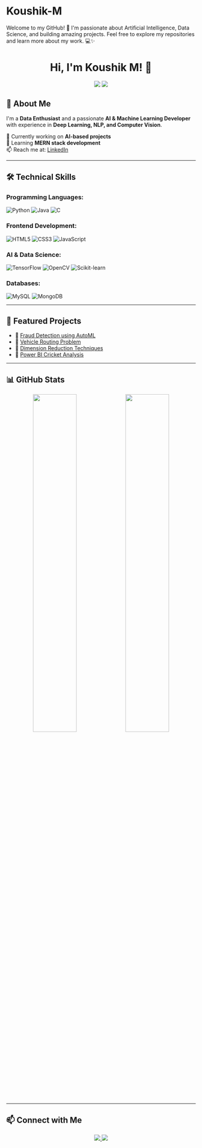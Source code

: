 # Koushik-M
Welcome to my GitHub! 🚀 I'm passionate about Artificial Intelligence, Data Science, and building amazing projects. Feel free to explore my repositories and learn more about my work. 💻✨
<h1 align="center"> Hi, I'm Koushik M! 🚀</h1>
<p align="center">
  <img src="https://img.shields.io/badge/AI-ML%20%7C%20DL%20%7C%20NLP-blue?style=flat-square">
  <img src="https://img.shields.io/badge/Data%20Science-Python-blue?style=flat-square">
</p>

## 🚀 About Me
I'm a **Data Enthusiast** and a passionate **AI & Machine Learning Developer** with experience in **Deep Learning, NLP, and Computer Vision**. 

🔭 Currently working on **AI-based projects**  
🌱 Learning **MERN stack development**  
📫 Reach me at: [LinkedIn](https://www.linkedin.com/in/koushik-m457/)  

---

## 🛠 Technical Skills
### Programming Languages:
![Python](https://img.shields.io/badge/Python-blue?style=for-the-badge&logo=python)
![Java](https://img.shields.io/badge/Java-orange?style=for-the-badge&logo=java)
![C](https://img.shields.io/badge/C-red?style=for-the-badge&logo=c)

### Frontend Development:
![HTML5](https://img.shields.io/badge/HTML5-orange?style=for-the-badge&logo=html5)
![CSS3](https://img.shields.io/badge/CSS3-blue?style=for-the-badge&logo=css3)
![JavaScript](https://img.shields.io/badge/JavaScript-yellow?style=for-the-badge&logo=javascript)

### AI & Data Science:
![TensorFlow](https://img.shields.io/badge/TensorFlow-orange?style=for-the-badge&logo=tensorflow)
![OpenCV](https://img.shields.io/badge/OpenCV-purple?style=for-the-badge&logo=opencv)
![Scikit-learn](https://img.shields.io/badge/Scikit--learn-yellow?style=for-the-badge&logo=scikitlearn)

### Databases:
![MySQL](https://img.shields.io/badge/MySQL-blue?style=for-the-badge&logo=mysql)
![MongoDB](https://img.shields.io/badge/MongoDB-green?style=for-the-badge&logo=mongodb)

---

## 📌 Featured Projects
- 🔹 [Fraud Detection using AutoML](https://github.com/Koushik-M457/Fraud-defection-using-automl)
- 🔹 [Vehicle Routing Problem](https://github.com/Koushik-M457/Vehicle_Routing_Problem)
- 🔹 [Dimension Reduction Techniques](https://github.com/Koushik-M457/Dimensionity_reduction)
- 🔹 [Power BI Cricket Analysis](https://github.com/Koushik-M457/MSD-Analysis-using-Power-BI)

---

## 📊 GitHub Stats
<p align="center">
  <img src="https://github-readme-stats.vercel.app/api?username=Koushik-M457&show_icons=true&theme=radical" width="48%" />
  <img src="https://github-readme-streak-stats.herokuapp.com/?user=Koushik-M457&theme=radical" width="48%" />
</p>

---

## 📫 Connect with Me
<p align="center">
  <a href="https://linkedin.com/in/koushik-m457">
    <img src="https://img.shields.io/badge/LinkedIn-blue?style=for-the-badge&logo=linkedin">
  </a>
  <a href="mailto:koushikm457@gmail.com">
    <img src="https://img.shields.io/badge/Gmail-red?style=for-the-badge&logo=gmail">
  </a>
</p>
